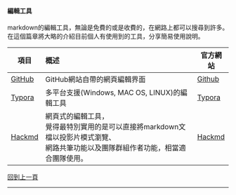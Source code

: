 #### 編輯工具

markdown的編輯工具，無論是免費的或是收費的，在網路上都可以搜尋到許多。
在這個篇章將大略的介紹目前個人有使用到的工具，分享簡易使用說明。



| 項目                       | 概述                                                         | 官方網站                      |
| -------------------------- | :----------------------------------------------------------- | ----------------------------- |
| [GitHub](editor_github.md) | GitHub網站自帶的網頁編輯界面                                 | [Github](https://github.com/) |
| [Typora](editor_typora.md) | 多平台支援(Windows, MAC OS, LINUX)的編輯工具                 | [Typora](https://typora.io/)  |
| [Hackmd](editor_hackmd.md) | 網頁式的編輯工具，<br />覺得最特別實用的是可以直接將markdown文檔以投影片模式瀏覽、<br />網路共筆功能以及團隊群組作者功能，相當適合團隊使用。 | [Hackmd](https://hackmd.io/)  |



[回到上一頁](markdown.md)

---


